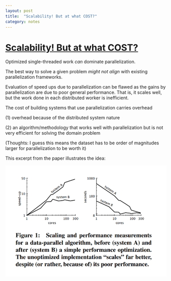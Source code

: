 ```yaml
---
layout: post
title:  "Scalability! But at what COST?"
category: notes
---
```


# [Scalability! But at what COST?](https://www.usenix.org/system/files/conference/hotos15/hotos15-paper-mcsherry.pdf)

Optimized single-threaded work *can* dominate parallelization.

The best way to solve a given problem *might not align* with existing parallelization frameworks.

Evaluation of speed ups due to parallelization can be flawed as the gains by parallelization are due to poor general performance. That is, it scales well, but the work done in each distributed worker is inefficient.

The cost of building systems that use parallelization carries overhead 

(1) overhead because of the distributed system nature

(2) an algorithm/methodology that works well with parallelization but is not very efficient for solving the domain problem

(Thoughts: I guess this means the dataset has to be order of magnitudes larger for parallelization to be worth it)

This excerpt from the paper illustrates the idea:




![scalability_but_at_what_cost.png](/assets/scalability_but_at_what_cost.png)
